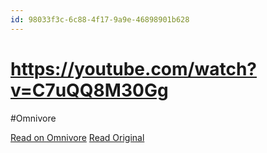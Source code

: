 ```yaml
---
id: 98033f3c-6c88-4f17-9a9e-46898901b628
---
```


# https://youtube.com/watch?v=C7uQQ8M30Gg
#Omnivore

[Read on Omnivore](https://omnivore.app/me/https-youtube-com-watch-v-c-7-u-qq-8-m-30-gg-1911c7ba313)
[Read Original](https://youtube.com/watch?v=C7uQQ8M30Gg)

